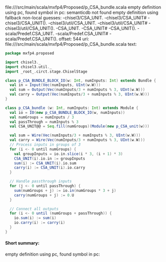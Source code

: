 file://<WORKSPACE>/src/main/scala/mxfp4/Proposed/p_CSA_bundle.scala
empty definition using pc, found symbol in pc: 
semanticdb not found
empty definition using fallback
non-local guesses:
	 -chisel3/CSA_UNIT.
	 -chisel3/CSA_UNIT#
	 -chisel3/CSA_UNIT().
	 -chisel3/util/CSA_UNIT.
	 -chisel3/util/CSA_UNIT#
	 -chisel3/util/CSA_UNIT().
	 -CSA_UNIT.
	 -CSA_UNIT#
	 -CSA_UNIT().
	 -scala/Predef.CSA_UNIT.
	 -scala/Predef.CSA_UNIT#
	 -scala/Predef.CSA_UNIT().
offset: 544
uri: file://<WORKSPACE>/src/main/scala/mxfp4/Proposed/p_CSA_bundle.scala
text:
```scala
package mxfp4.proposed

import chisel3._
import chisel3.util._
import _root_.circt.stage.ChiselStage

class p_CSA_BUNDLE_BLOCK_IO(w: Int, numInputs: Int) extends Bundle {
  val in = Input(Vec(numInputs, UInt(w.W)))
  val sum = Output(Vec(numInputs/3 + numInputs % 3, UInt(w.W)))
  val carry = Output(Vec(numInputs/3 + numInputs % 3, UInt(w.W)))
}

class p_CSA_bundle (w: Int, numInputs: Int) extends Module {
  val io = IO(new p_CSA_BUNDLE_BLOCK_IO(w, numInputs))
  val numGroups = numInputs / 3
  val passThrough = numInputs % 3
  val CSA_UNIT@@ = Seq.fill(numGroups)(Module(new p_CSA_unit(w)))

  val sum = Wire(Vec(numInputs/3 + numInputs % 3, UInt(w.W)))
  val carry = Wire(Vec(numInputs/3 + numInputs % 3, UInt(w.W)))
  // Process inputs in groups of 3
  for (i <- 0 until numGroups) {
    val groupInputs = io.in.slice(i * 3, (i + 1) * 3)
    CSA_UNIT(i).io.in := groupInputs
    sum(i) := CSA_UNIT(i).io.sum
    carry(i) := CSA_UNIT(i).io.carry
  }

  // Handle passthrough inputs
  for (j <- 0 until passThrough) {
    sum(numGroups + j) := io.in(numGroups * 3 + j)
    carry(numGroups + j) := 0.U
  }

  // Connect all outputs
  for (i <- 0 until (numGroups + passThrough)) {
    io.sum(i) := sum(i)
    io.carry(i) := carry(i)
  }
}

```


#### Short summary: 

empty definition using pc, found symbol in pc: 